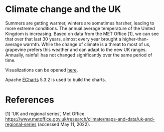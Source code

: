 # Climate change and the UK

 Summers are getting warmer, winters are sometimes harsher, leading to more extreme conditions. The annual average temperature of the United Kingdom is increasing. Based on data from the MET Office [1], we can see that over that last 30 years, almost every year brought a higher-than-average warmth. While the change of climate is a threat to most of us, grapevine prefers this weather and can adapt to the new UK ranges. Annually, rainfall has not changed significantly over the same period of time.

Visualizations can be opened [here](https://agelanyi.github.io/climate-and-uk-wine/03-UK-Climate-Change/03-UK-climate-temp-rainfall.html).

Apache [ECharts](https://echarts.apache.org/en/download.html) 5.3.2 is used to build the charts.

# References

[1] ‘UK and regional series’, Met Office. https://www.metoffice.gov.uk/research/climate/maps-and-data/uk-and-regional-series (accessed May 11, 2022).